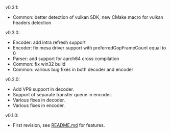 v0.3.1:
  - Common: better detection of vulkan SDK, new CMake macro for vulkan headers detection

v0.3.0:
  - Encoder: add intra refresh support
  - Encoder: fix mesa driver support with preferredGopFrameCount equal to 0
  - Parser: add support for aarch64 cross compilation
  - Common: fix win32 build
  - Common: various bug fixes in both decoder and encoder

v0.2.0:
 - Add VP9 support in decoder.
 - Support of separate transfer queue in encoder.
 - Various fixes in decoder.
 - Various fixes in encoder.

v0.1.0:
 - First revision, see [README.md](README.md) for features.
